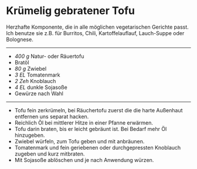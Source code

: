 # Krümelig gebratener Tofu

Herzhafte Komponente, die in alle möglichen vegetarischen Gerichte passt. Ich benutze sie z.B. für Burritos, Chili, Kartoffelauflauf, Lauch-Suppe oder Bolognese.

---

- *400 g* Natur- oder Räuertofu
- Bratöl
- *80 g* Zwiebel
- *3 EL* Tomatenmark
- *2 Zeh* Knoblauch
- *4 EL* dunkle Sojasoße 
- Gewürze nach Wahl

---

- Tofu fein zerkrümeln, bei Räuchertofu zuerst die die harte Außenhaut entfernen uns separat hacken.
- Reichlich Öl bei mittlerer Hitze in einer Pfanne erwärmen.
- Tofu darin braten, bis er leicht gebräunt ist. Bei Bedarf mehr Öl hinzugeben.
- Zwiebel würfeln, zum Tofu geben und mit anbräunen.
- Tomatenmark und fein geriebenen oder durchgepressten Knoblauch zugeben und kurz mitbraten.
- Mit Sojasoße ablöschen und je nach Anwendung würzen. 